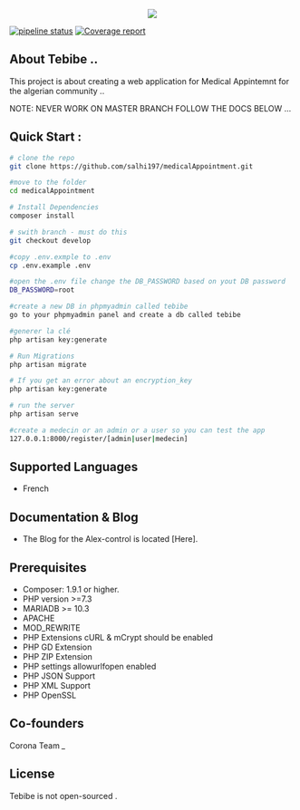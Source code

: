<p align="center"><img src="public/images/logo.png"></p>

[![pipeline status](https://gitlab.com/alex-control/alex-control-web-application/badges/develop/pipeline.svg?style=flat-square)](https://gitlab.com/alex-control/alex-control-web-application/commits/develop)
[![Coverage report](https://gitlab.com/alex-control/alex-control-web-application/badges/develop/coverage.svg?job=coverage)](https://gitlab.com/alex-control/alex-control-web-application/pipelines/latest)

## About Tebibe .. 
This project is about creating a web application for Medical Appintemnt for the algerian community ..

NOTE: 
NEVER WORK ON MASTER BRANCH FOLLOW THE DOCS BELOW  ... 
## Quick Start :
```bash
# clone the repo 
git clone https://github.com/salhi197/medicalAppointment.git

#move to the folder 
cd medicalAppointment

# Install Dependencies
composer install

# swith branch - must do this
git checkout develop

#copy .env.exmple to .env
cp .env.example .env

#open the .env file change the DB_PASSWORD based on yout DB password 
DB_PASSWORD=root

#create a new DB in phpmyadmin called tebibe
go to your phpmyadmin panel and create a db called tebibe

#generer la clé 
php artisan key:generate

# Run Migrations
php artisan migrate

# If you get an error about an encryption_key
php artisan key:generate

# run the server 
php artisan serve

#create a medecin or an admin or a user so you can test the app 
127.0.0.1:8000/register/[admin|user|medecin]
``````


## Supported Languages
* French


## Documentation & Blog
*  The Blog for the Alex-control is located [Here].

## Prerequisites
* Composer: 1.9.1 or higher.
* PHP version >=7.3 
* MARIADB >= 10.3
* APACHE
* MOD_REWRITE
* PHP Extensions cURL & mCrypt should be enabled
* PHP GD Extension
* PHP ZIP Extension
* PHP settings allowurlfopen enabled
* PHP JSON Support
* PHP XML Support
* PHP OpenSSL

## Co-founders
Corona Team *_*
## License
Tebibe is not open-sourced .
